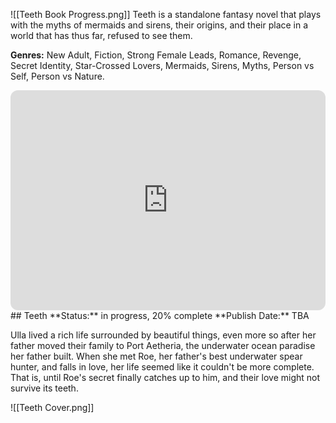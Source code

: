 ![[Teeth Book Progress.png]]
Teeth is a standalone fantasy novel that plays with the myths of mermaids and sirens, their origins, and their place in a world that has thus far, refused to see them.

**Genres:** New Adult, Fiction, Strong Female Leads, Romance, Revenge, Secret Identity, Star-Crossed Lovers, Mermaids, Sirens, Myths, Person vs Self, Person vs Nature.

<iframe style="border-radius:12px" src="https://open.spotify.com/embed/playlist/2AMoa892E3Ia9rMFLpCL9U?utm_source=generator&theme=0" width="100%" height="352" frameBorder="0" allowfullscreen="" allow="autoplay; clipboard-write; encrypted-media; fullscreen; picture-in-picture" loading="lazy"></iframe>
## Teeth
**Status:** in progress, 20% complete
**Publish Date:** TBA

Ulla lived a rich life surrounded by beautiful things, even more so after her father moved their family to Port Aetheria, the underwater ocean paradise her father built. When she met Roe, her father's best underwater spear hunter, and falls in love, her life seemed like it couldn't be more complete. That is, until Roe's secret finally catches up to him, and their love might not survive its teeth.

![[Teeth Cover.png]]
